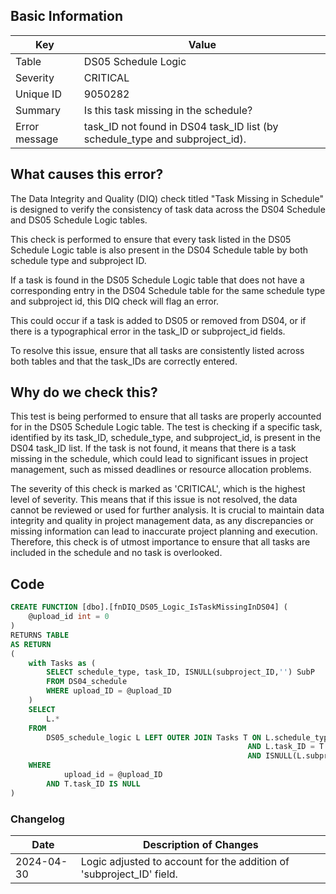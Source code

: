 ## Basic Information

| Key           | Value                                                                        |
| ------------- | ---------------------------------------------------------------------------- |
| Table         | DS05 Schedule Logic                                                          |
| Severity      | CRITICAL                                                                        |
| Unique ID     | 9050282                                                                      |
| Summary       | Is this task missing in the schedule?                                        |
| Error message | task_ID not found in DS04 task_ID list (by schedule_type and subproject_id). |

## What causes this error?

The Data Integrity and Quality (DIQ) check titled "Task Missing in Schedule" is designed to verify the consistency of task data across the DS04 Schedule and DS05 Schedule Logic tables.

This check is performed to ensure that every task listed in the DS05 Schedule Logic table is also present in the DS04 Schedule table by both schedule type and subproject ID.

If a task is found in the DS05 Schedule Logic table that does not have a corresponding entry in the DS04 Schedule table for the same schedule type and subproject id, this DIQ check will flag an error.

This could occur if a task is added to DS05 or removed from DS04, or if there is a typographical error in the task_ID or subproject_id fields.

To resolve this issue, ensure that all tasks are consistently listed across both tables and that the task_IDs are correctly entered.

## Why do we check this?

This test is being performed to ensure that all tasks are properly accounted for in the DS05 Schedule Logic table. The test is checking if a specific task, identified by its task_ID, schedule_type, and subproject_id, is present in the DS04 task_ID list. If the task is not found, it means that there is a task missing in the schedule, which could lead to significant issues in project management, such as missed deadlines or resource allocation problems.

The severity of this check is marked as 'CRITICAL', which is the highest level of severity. This means that if this issue is not resolved, the data cannot be reviewed or used for further analysis. It is crucial to maintain data integrity and quality in project management data, as any discrepancies or missing information can lead to inaccurate project planning and execution. Therefore, this check is of utmost importance to ensure that all tasks are included in the schedule and no task is overlooked.

## Code

```sql
CREATE FUNCTION [dbo].[fnDIQ_DS05_Logic_IsTaskMissingInDS04] (
	@upload_id int = 0
)
RETURNS TABLE
AS RETURN
(
	with Tasks as (
		SELECT schedule_type, task_ID, ISNULL(subproject_ID,'') SubP
		FROM DS04_schedule
		WHERE upload_ID = @upload_ID
	)
	SELECT
		L.*
	FROM
		DS05_schedule_logic L LEFT OUTER JOIN Tasks T ON L.schedule_type = T.schedule_type
													 AND L.task_ID = T.task_ID
													 AND ISNULL(L.subproject_ID,'') = ISNULL(T.SubP,'')
	WHERE
			upload_id = @upload_ID
		AND T.task_ID IS NULL
)
```

### Changelog

| Date       | Description of Changes                                               |
| ---------- | -------------------------------------------------------------------- |
| 2024-04-30 | Logic adjusted to account for the addition of 'subproject_ID' field. |
